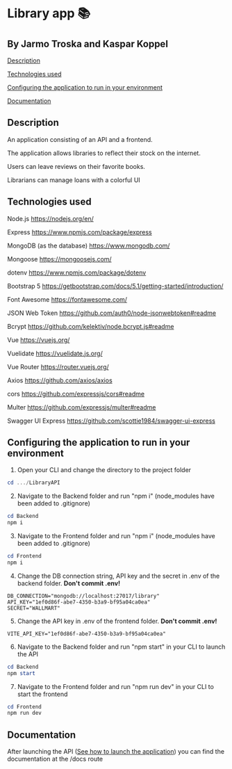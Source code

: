 # Library app :books:

## By Jarmo Troska and Kaspar Koppel

[Description](#description)

[Technologies used](#technologies-used)

[Configuring the application to run in your environment](#configuring-the-application-to-run-in-your-environment)

[Documentation](#documentation)


## Description

An application consisting of an API and a frontend.

The application allows libraries to reflect their stock on the internet.

Users can leave reviews on their favorite books.

Librarians can manage loans with a colorful UI

## Technologies used

Node.js https://nodejs.org/en/

Express https://www.npmjs.com/package/express

MongoDB (as the database) https://www.mongodb.com/

Mongoose https://mongoosejs.com/

dotenv https://www.npmjs.com/package/dotenv

Bootstrap 5 https://getbootstrap.com/docs/5.1/getting-started/introduction/

Font Awesome https://fontawesome.com/

JSON Web Token https://github.com/auth0/node-jsonwebtoken#readme

Bcrypt https://github.com/kelektiv/node.bcrypt.js#readme

Vue https://vuejs.org/

Vuelidate https://vuelidate.js.org/

Vue Router https://router.vuejs.org/

Axios https://github.com/axios/axios

cors https://github.com/expressjs/cors#readme

Multer https://github.com/expressjs/multer#readme

Swagger UI Express https://github.com/scottie1984/swagger-ui-express

## Configuring the application to run in your environment

1. Open your CLI and change the directory to the project folder

```powershell
cd .../LibraryAPI
```

2. Navigate to the Backend folder and run "npm i" (node_modules have been added to .gitignore)

```powershell
cd Backend
npm i
```

3. Navigate to the Frontend folder and run "npm i" (node_modules have been added to .gitignore)

```powershell
cd Frontend
npm i
```

4. Change the DB connection string, API key and the secret in .env of the backend folder. **Don't commit .env!**

```
DB_CONNECTION="mongodb://localhost:27017/library"
API_KEY="1ef0d86f-abe7-4350-b3a9-bf95a04ca0ea"
SECRET="WALLMART"
```

5. Change the API key in .env of the frontend folder. **Don't commit .env!**

```
VITE_API_KEY="1ef0d86f-abe7-4350-b3a9-bf95a04ca0ea"
```

6. Navigate to the Backend folder and run "npm start" in your CLI to launch the API

```powershell
cd Backend
npm start
```

7. Navigate to the Frontend folder and run "npm run dev" in your CLI to start the frontend
```powershell
cd Frontend
npm run dev
```

## Documentation

After launching the API ([See how to launch the application](#configuring-the-application-to-run-in-your-environment)) you can find the documentation at the /docs route